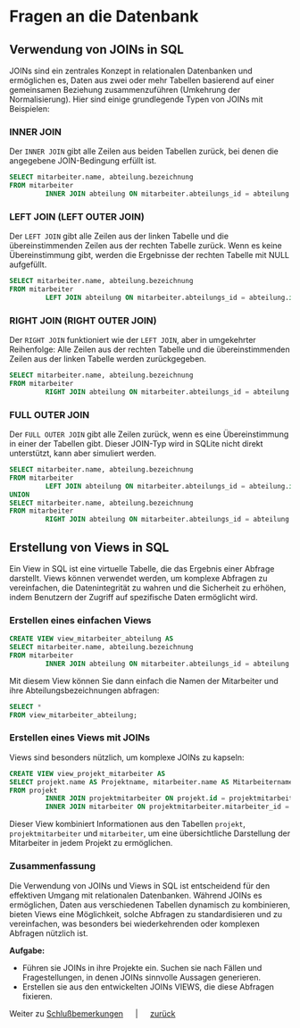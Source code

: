 # Fragen an die Datenbank

## Verwendung von JOINs in SQL

JOINs sind ein zentrales Konzept in relationalen Datenbanken und ermöglichen es, Daten aus zwei oder mehr Tabellen
basierend auf einer gemeinsamen Beziehung zusammenzuführen (Umkehrung der Normalisierung). Hier sind einige grundlegende
Typen von JOINs mit
Beispielen:

### INNER JOIN

Der `INNER JOIN` gibt alle Zeilen aus beiden Tabellen zurück, bei denen die angegebene JOIN-Bedingung erfüllt ist.

```sql
SELECT mitarbeiter.name, abteilung.bezeichnung
FROM mitarbeiter
         INNER JOIN abteilung ON mitarbeiter.abteilungs_id = abteilung.id;
```

### LEFT JOIN (LEFT OUTER JOIN)

Der `LEFT JOIN` gibt alle Zeilen aus der linken Tabelle und die übereinstimmenden Zeilen aus der rechten Tabelle zurück.
Wenn es keine Übereinstimmung gibt, werden die Ergebnisse der rechten Tabelle mit NULL aufgefüllt.

```sql
SELECT mitarbeiter.name, abteilung.bezeichnung
FROM mitarbeiter
         LEFT JOIN abteilung ON mitarbeiter.abteilungs_id = abteilung.id;
```

### RIGHT JOIN (RIGHT OUTER JOIN)

Der `RIGHT JOIN` funktioniert wie der `LEFT JOIN`, aber in umgekehrter Reihenfolge: Alle Zeilen aus der rechten Tabelle
und die übereinstimmenden Zeilen aus der linken Tabelle werden zurückgegeben.

```sql
SELECT mitarbeiter.name, abteilung.bezeichnung
FROM mitarbeiter
         RIGHT JOIN abteilung ON mitarbeiter.abteilungs_id = abteilung.id;
```

### FULL OUTER JOIN

Der `FULL OUTER JOIN` gibt alle Zeilen zurück, wenn es eine Übereinstimmung in einer der Tabellen gibt. Dieser JOIN-Typ
wird in SQLite nicht direkt unterstützt, kann aber simuliert werden.

```sql
SELECT mitarbeiter.name, abteilung.bezeichnung
FROM mitarbeiter
         LEFT JOIN abteilung ON mitarbeiter.abteilungs_id = abteilung.id
UNION
SELECT mitarbeiter.name, abteilung.bezeichnung
FROM mitarbeiter
         RIGHT JOIN abteilung ON mitarbeiter.abteilungs_id = abteilung.id;
```

## Erstellung von Views in SQL

Ein View in SQL ist eine virtuelle Tabelle, die das Ergebnis einer Abfrage darstellt. Views können verwendet werden, um
komplexe Abfragen zu vereinfachen, die Datenintegrität zu wahren und die Sicherheit zu erhöhen, indem Benutzern der
Zugriff auf spezifische Daten ermöglicht wird.

### Erstellen eines einfachen Views

```sql
CREATE VIEW view_mitarbeiter_abteilung AS
SELECT mitarbeiter.name, abteilung.bezeichnung
FROM mitarbeiter
         INNER JOIN abteilung ON mitarbeiter.abteilungs_id = abteilung.id;
```

Mit diesem View können Sie dann einfach die Namen der Mitarbeiter und ihre Abteilungsbezeichnungen abfragen:

```sql
SELECT *
FROM view_mitarbeiter_abteilung;
```

### Erstellen eines Views mit JOINs

Views sind besonders nützlich, um komplexe JOINs zu kapseln:

```sql
CREATE VIEW view_projekt_mitarbeiter AS
SELECT projekt.name AS Projektname, mitarbeiter.name AS Mitarbeitername
FROM projekt
         INNER JOIN projektmitarbeiter ON projekt.id = projektmitarbeiter.projekt_id
         INNER JOIN mitarbeiter ON projektmitarbeiter.mitarbeiter_id = mitarbeiter.id;
```

Dieser View kombiniert Informationen aus den Tabellen `projekt`, `projektmitarbeiter` und `mitarbeiter`, um eine
übersichtliche Darstellung der Mitarbeiter in jedem Projekt zu ermöglichen.

### Zusammenfassung

Die Verwendung von JOINs und Views in SQL ist entscheidend für den effektiven Umgang mit relationalen Datenbanken.
Während JOINs es ermöglichen, Daten aus verschiedenen Tabellen dynamisch zu kombinieren, bieten Views eine Möglichkeit,
solche Abfragen zu standardisieren und zu vereinfachen, was besonders bei wiederkehrenden oder komplexen Abfragen
nützlich ist.

**Aufgabe:**

- Führen sie JOINs in ihre Projekte ein. Suchen sie nach Fällen und Fragestellungen, in denen JOINs sinnvolle Aussagen generieren.
- Erstellen sie aus den entwickelten JOINs VIEWS, die diese Abfragen fixieren.

Weiter zu [Schlußbemerkungen](../unterrichte/finally.md) &emsp; | &emsp; [zurück](../datenbanken.md)
